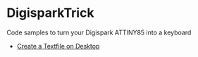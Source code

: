 # DigisparkTrick
Code samples to turn your Digispark ATTINY85 into a keyboard
  - [Create a Textfile on Desktop](https://github.com/mladjen/DigisparkTrick/blob/master/CreateATextFile.ino)
